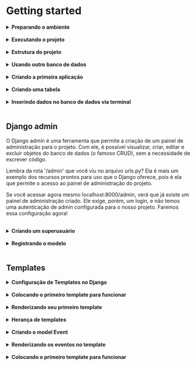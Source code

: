 # Getting started

<details>
<summary><strong> Preparando o ambiente </strong></summary>

Caso a versão do Python seja inferior a 3.10, você precisará atualizar o Python. Para isso, você pode utilizar o Pyenv, basta seguir nosso tutorial do Guia de configuração de ambiente. Isso é necessário porque mais à frente utilizaremos uma biblioteca que não funciona bem com a versão 3.9 ou inferiores do Python.

Para começar, vamos criar um novo diretório para o nosso projeto e entrar nele:

```bash
mkdir ecommerce && cd ecommerce
```

Em seguida, vamos criar um ambiente virtual para o nosso projeto e ativá-lo:

```bash
python3 -m venv .venv
source .venv/bin/activate
```

Agora, vamos instalar o Django:

```bash
pip install django
```

E, finalmente, vamos iniciar um projeto chamado ecommerce, no diretório atual:

```bash
django-admin startproject ecommerce .
```

Simples assim e nosso primeiro projeto foi criado! 🎉
</details>
</br>


<details>
<summary><strong> Executando o projeto </strong></summary>


Para executar o projeto, basta executar o comando:

```bash
python3 manage.py runserver
```

o Django possui algumas migrations internas que ainda não foram aplicadas ao banco de dados. Para aplicá-las, abra um novo terminal, ative o ambiente virtual e execute o comando:

```bash
python3 manage.py migrate
```
</details>
</br>

<details>
<summary><strong> Estrutura do projeto </strong></summary>

Passando rapidamente por cada um dos arquivos dentro do diretório ecommerce, que é o diretório do projeto em si, temos os arquivos:

* manage.py: é o arquivo usado internamente quando executamos comandos do Django - como o runserver que executamos anteriormente.
* __init__.py: arquivo que indica que o diretório é um pacote Python - já utilizamos este arquivo lá na seção 1, lembra? 😉
* asgi.py: arquivo de configuração do ASGI (Asynchronous Server Gateway Interface), que é o protocolo usado pelo Django para comunicação entre servidores web e aplicações web para lidar com solicitações assíncronas e em tempo real.
* settings.py: arquivo de configuração do projeto, que contém todas as configurações do Django para o projeto. É aqui que configuramos, por exemplo, o banco de dados que será usado, o idioma padrão da aplicação, etc. Veremos este arquivo com mais atenção daqui a pouco. 🤓
* urls.py: arquivo de configuração de rotas do projeto. Vamos explorar este arquivo com mais detalhes em breve. 🤩
* wsgi.py: arquivo de configuração do WSGI (Web Server Gateway Interface), que é o protocolo usado pelo Django para comunicação entre servidores web e aplicações web para lidar com solicitações HTTP.
* __pycache__: diretório que contém arquivos gerados automaticamente pelo Python para otimizar o carregamento de módulos.

#### Dois arquivos valem uma atenção especial: settings.py e urls.py. Bora dar uma olhada neles?

#### Arquivo settings.py

Este é o arquivo que reúne as principais configurações do projeto, com várias dessas configurações já definidas com valores-padrão. Vamos entender melhor algumas dessas configs?

* SECRET_KEY é uma chave de segurança que o Django utiliza para criptografar dados sensíveis, como senhas de pessoas usuárias, por exemplo. Ela já vem com um valor por padrão, mas explicitamente dada como insegura e por isso, é recomendável substitui-la por uma chave personalizada forte, especialmente em ambientes de produção.
* DEBUG é um booleano que indica se o modo de depuração (debug) está ativado ou não. Durante o desenvolvimento, ter esse modo ativado é muito útil para ajudar a identificar e corrigir bugs, o valor default (padrão) dessa variável é true justamente por isso. Contudo, ele pode trazer algumas vulnerabilidades à segurança, como, por exemplo, mostrar informações sensíveis do projeto - algo ruim se mostrado para uma pessoa usuária. Por isso, é importante que ele esteja desativado quando o projeto estiver em produção.
* ALLOWED_HOSTS é uma lista de nomes de domínios, subdomínios ou endereços IP que o Django permite que acessem o projeto. Você pode usar o valor '*', caso queira dar acesso a todos, ou definir uma lista com os grupos que terão acesso ao projeto, por exemplo, ['exemplo.com', 'subdomínio.exemplo.com', '192.168.1.1'].
* INSTALLED_APPS é uma lista de apps que serão acoplados no projeto Django. Alguns já vêm instalados por padrão, mas os apps criados por você para o projeto podem compor essa variável também. Veremos como fazer isso em breve! 🤩
* MIDDLEWARE é uma lista de middlewares que o Django utiliza para fazer algumas coisas como, por exemplo, o middleware de autenticação de pessoa usuária. Sua lógica é similar a dos Middlewares do Express, mas entraremos em detalhes sobre eles apenas na próxima seção.
* TEMPLATES é uma lista de diretórios em que o Django irá procurar por templates HTML.
DATABASES é a configuração de banco de dados do projeto. Como o Django já vem com o SQLite instalado por padrão, ele já vem com a configuração do SQLite, mas podemos trocar por outros.
* LANGUAGE_CODE é a configuração de idioma padrão do projeto. Por padrão, ele vem com o inglês, mas podemos alterar para qualquer outro.

De olho na dica 👀: você pode alterar a linguagem padrão do projeto Django para português apenas, alterando a variável language_code para pt-br. Experimente fazer isso e atualizar a página para ver a tela inicial está traduzida! 🤩

#### Arquivo urls.py

Já acessamos a rota raiz do projeto quando rodamos o servidor e acessamos a URL localhost:8000. Apesar de não termos definido nenhuma rota até aquele momento, a URL raiz já traz por padrão um retorno visual: uma página com o foguetinho informando que deu tudo certo com a instalação.

Como dito anteriormente, este arquivo reúne as rotas do projeto, com alguns valores já definidos por padrão. Vamos entender melhor como uma rota é definida?

A primeira coisa que temos é a função path, que define uma rota. Como parâmetro ela recebe a URL que será acessada e a função que será executada quando a URL for acessada.

Uma surpresa é que já temos uma rota definida no arquivo, a admin/, que é a interface administrativa que o Django fornece para o projeto. Vamos explorar ela com mais detalhes em breve. 😎
</details>
</br>

<details>
<summary><strong> Usando outro banco de dados </strong></summary>

Você pode iniciar apagando o arquivo db.sqlite3 do seu projeto, pois ele não será mais utilizado. Faremos as alterações no projeto para que ele use como banco de dados nosso conhecido MySQL, via Docker.

Para isso, o primeiro passo é alterar a variável DATABASE, no arquivo settings.py, para que ela tenha as configurações de acesso ao banco necessárias. De acordo com a documentação, a variável deve ficar assim:

```bash
DATABASES = {
    'default': {
        'ENGINE': 'django.db.backends.mysql',
        'NAME': 'ecommerce_database',
        'USER': 'root',
        'PASSWORD': 'password',
        'HOST': '127.0.0.1',
        'PORT': '3306',
      }
}
```

Em seguida, criaremos um arquivo que conterá o script SQL que criará o banco de dados ecommerce_database. Ele ficará dentro do diretório ./database:

```bash
mkdir database && cd database
touch 01_create_database.sql
```

Por ora, o banco de dados não terá nenhuma tabela, portanto, o script de criação do banco de dados ecommerce_database deve ficar assim:

```bash
CREATE DATABASE IF NOT EXISTS ecommerce_database;

USE ecommerce_database;
```

Com isso feito, é hora de criar um arquivo Dockerfile na raiz do projeto (no mesmo nível do arquivo manage.py), com o seguinte conteúdo:

```bash
FROM mysql:8.0.32

ENV MYSQL_ROOT_PASSWORD password

# Copia o script SQL que acabamos de criar para um determinado diretório no container
COPY ./database/01_create_database.sql /docker-entrypoint-initdb.d/data.sql01
```

Para buildar a imagem, basta rodar o comando dentro da pasta do projeto que contém o arquivo Dockerfile.

```bash
docker build -t ecommerce-db .
```
Para executar o container e o script de criação do banco copiado no Dockerfile, é preciso passar algumas as variáveis de acesso definidas na variável DATABASES, do arquivo settings.py, para o container. Para isso, vamos usar o comando:

```bash
docker run -d -p 3306:3306 --name=ecommerce-mysql-container -e MYSQL_ROOT_PASSWORD=password -e MYSQL_DATABASE=ecommerce_database ecommerce-db
```

Neste momento, você já pode acessar o banco de dados pelo Workbench e verificar se ele foi criado corretamente.

Mas ainda não acabou! Lembra das migrations iniciais que geraram o famigerado aviso em vermelho no início do projeto? Elas ainda não foram executadas neste banco de dados. Para isso, é preciso executar o comando migrate do Django, mas antes instalar o mysqlclient:

```bash
pip install mysqlclient && python3 manage.py migrate
```

Caso ocorra algum erro no comando anterior, pode ser porque um pacote adicional chamado pkg-config não esteja instalado. Nesse caso, tente seguir todos os passos sugeridos pela documentação oficial do mysqlclient para a instalação do pacote. Para facilitar, o seguinte comando funciona para a maioria dos sistemas Linux:

```bash
sudo apt-get install python3-dev default-libmysqlclient-dev build-essential pkg-config
```
</details>
</br>

<details>
<summary><strong> Criando a primeira aplicação </strong></summary>

Já criamos nosso projeto, agora chegou a hora de criar nossa primeira aplicação!

Vamos começar voltando no arquivo settings.py e adicionando o app que iremos criar à lista preexistente:

```bash
# ecommerce/ecommerce/settings.py

INSTALLED_APPS = [
    "django.contrib.admin",
    "django.contrib.auth",
    "django.contrib.contenttypes",
    "django.contrib.sessions",
    "django.contrib.messages",
    "django.contrib.staticfiles",
+    "products",
]
```

Com isso feito, é hora de efetivamente criar o app. O comando é similar ao utilizado para criar o projeto, mas agora vamos utilizar startapp em vez de startproject:

```bash
django-admin startapp products
```

</details>
</br>

<details>
<summary><strong> Criando uma tabela </strong></summary>

precisamos criar uma migration e executá-la:

```bash
python3 manage.py makemigrations
python3 manage.py migrate
```

Lembre-se de executar os comandos acima dentro do diretório em que se encontra o arquivo manage.py.

O primeiro comando (makemigrations) cria um arquivo de migration - resumidamente, são as instruções para a criação da tabela no banco de dados. Ele já olha para o seu model e cria a migration pra você! Já o segundo comando (migrate) executa as migrações, ou seja, usa as instruções do arquivo de migration e cria a tabela no banco de dados.

</details>
</br>

<details>
<summary><strong> Inserindo dados no banco de dados via terminal </strong></summary>

O comando para acessar o terminal é:

```bash
python3 manage.py shell
```

Uma vez dentro do terminal, podemos importar o modelo que criamos:

```bash
from products.models import Product
```

A partir disso, podemos criar um novo objeto e salvá-lo no banco de dados:

```bash
moka = Product(name="Moka - 6 xícaras", price=199.99, amount=10, description="Cafeteira italiana, serve 6 xícaras, não elétrica")
moka.save()
```

</details>
</br>

## Django admin

O Django admin é uma ferramenta que permite a criação de um painel de administração para o projeto. Com ele, é possível visualizar, criar, editar e excluir objetos do banco de dados (o famoso CRUD), sem a necessidade de escrever código.

Lembra da rota '/admin' que você viu no arquivo urls.py? Ela é mais um exemplo dos recursos prontos para uso que o Django oferece, pois é ela que permite o acesso ao painel de administração do projeto.

Se você acessar agora mesmo localhost:8000/admin, verá que já existe um painel de administração criado. Ele exige, porém, um login, e não temos uma autenticação de admin configurada para o nosso projeto. Faremos essa configuração agora!

</details>
</br>

<details>
<summary><strong> Criando um superusuário </strong></summary>

A primeira coisa que devemos fazer é criar um superusuário para o projeto. Esse perfil terá permissões administrativas,ou seja, poderá acessar o painel de administração e realizar qualquer operação.

Para criar um superusuário, na raiz do projeto, execute o comando:

```bash
python3 manage.py createsuperuser
```

Será preciso informar um nome de usuário, e-mail e senha. Preencha os dados e, em seguida, acesse localhost:8000/admin e faça login com os dados de superusuário que você criou.

</details>
</br>

<details>
<summary><strong> Registrando o modelo </strong></summary>

Para que o Django admin funcione, é preciso registrar os modelos criados no arquivo admin.py, dentro da pasta do app. Fazer isso é bem simples: abra o arquivo ecommerce/products/admin.py e adicione o código:

```bash
from django.contrib import admin
from products.models import Product
from products.models import Customer # Modelo criado no exercício de fixação


admin.site.register(Product)
admin.site.register(Customer)
```

Já que estamos alterando este arquivo, que tal mudarmos também o cabeçalho do painel? Para isso, basta adicionar a linha no arquivo ecommerce/products/admin.py:

```bash
from django.contrib import admin
from products.models import Product


+ admin.site.site_header = "Trybe Products E-commerce"
admin.site.register(Product)
admin.site.register(Customer)
```

</details>
</br>

## Templates

<details>
<summary><strong> Configuração de Templates no Django </strong></summary>

Toda vez que um projeto Django é iniciado, um arquivo settings.py é criado dentro da pasta do projeto, e é dentro deste arquivo que é feita a configuração para indicar o mecanismo de template que será utilizado: Jinja2 ou o DTL.

Como o DTL é o mecanismo de template padrão do Django, não é necessário fazer nenhuma modificação para conseguir usá-lo. Contudo, caso no futuro você queira estudar o uso do Jinja2 como mecanismo de template, basta fazer a seguinte modificação no settings.py:

```bash
    ...
TEMPLATES = [
    {
-       'BACKEND': 'django.template.backends.django.DjangoTemplates',
+       'BACKEND': 'django.template.backends.jinja2.Jinja2',
        'DIRS': [],
        'APP_DIRS': True,
        'OPTIONS': {
            'context_processors': [
                'django.template.context_processors.debug',
                'django.template.context_processors.request',
                'django.contrib.auth.context_processors.auth',
                'django.contrib.messages.context_processors.messages',
            ],
        },
    },
]
    ...
```

</details>
</br>

<details>
<summary><strong> Colocando o primeiro template para funcionar </strong></summary>

### Setup inicial

Para começar, crie o ambiente virtual que será utilizado e faça a instalação dos pacotes que serão utilizados:

```bash
python3 -m venv .venv && source .venv/bin/activate
pip install django
pip install Pillow # biblioteca para trabalhar com imagens
pip install mysqlclient # biblioteca para se comunicar com o MySQL
```

Em seguida, crie o projeto Django e a aplicação:

```bash
django-admin startproject event_manager .
django-admin startapp events
```

Faça a instalação da aplicação dentro do projeto no arquivo settings.py:

```bash
# event_manager/settings.py
...

INSTALLED_APPS = [
    'django.contrib.admin',
    'django.contrib.auth',
    'django.contrib.contenttypes',
    'django.contrib.sessions',
    'django.contrib.messages',
    'django.contrib.staticfiles',
+   'events',
]

...
```

Faça também a mudança para usar o MySQL como banco de dados:

```bash
# event_manager/settings.py
...

DATABASES = {
    'default': {
-       'ENGINE': 'django.db.backends.sqlite3',
+       'ENGINE': 'django.db.backends.mysql',
-       'NAME': BASE_DIR / 'db.sqlite3',
+       'NAME': 'event_manager_database',
+       'USER': 'root',
+       'PASSWORD': 'password',
+       'HOST': '127.0.0.1',
+       'PORT': '3306',
    }
}

...
```

Crie o arquivo para o script SQL dentro do diretório ./database:

```bash
mkdir database && cd database
touch 01_create_database.sql
```

Adicione o conteúdo do script para criação do banco de dados event_manager_database:

```bash
CREATE DATABASE IF NOT EXISTS event_manager_database;

USE event_manager_database;
```

Crie o Dockerfile na raiz do projeto:

```bash
FROM mysql:8.0.32

ENV MYSQL_ROOT_PASSWORD password
COPY ./database/01_create_database.sql /docker-entrypoint-initdb.d/data.sql01
```

Faça o build da imagem, basta rodar o comando dentro da pasta do projeto que contém o arquivo Dockerfile.

```bash
docker build -t event-manager-db .
```

Execute o container e o script de criação do banco copiado no Dockerfile:

```bash
Execute o container e o script de criação do banco copiado no Dockerfile:
```

Acesse o banco de dados pelo Workbench e verifique se ele foi criado corretamente.

Execute o comando migrate do Django:

```bash
python3 manage.py migrate
```

</details>
</br>

<details>
<summary><strong> Renderizando seu primeiro template </strong></summary>

Antes de começarmos, saiba que a configuração padrão do Django permite que você crie seus templates dentro de cada uma das aplicações do seu projeto, e assim faremos.

É possível alterar essa configuração para indicar diretórios específicos onde o Django deve procurar por templates. Por exemplo: na configuração abaixo, o Django irá buscar por templates dentro do diretório _templates_, que está na raiz do projeto e não mais dentro de cada uma das aplicações do projeto. Lembre-se que você não precisa fazer a alteração abaixo.

```bash
# event_manager/settings.py
+ import os

TEMPLATES = [
    {
        'BACKEND': 'django.template.backends.django.DjangoTemplates',
-       'DIRS': [],
+       'DIRS': [os.path.join(BASE_DIR,'templates')],
        'APP_DIRS': True,
        'OPTIONS': {
            'context_processors': [
                'django.template.context_processors.debug',
                'django.template.context_processors.request',
                'django.contrib.auth.context_processors.auth',
                'django.contrib.messages.context_processors.messages',
            ],
        },
    },
]
```

Agora sim, crie um novo diretório com nome templates dentro da aplicação events e, em seguida, crie o arquivo home.html dentro do novo diretório e inicie um arquivo HTML:

```bash
<!--events/templates/home.html-->
<!DOCTYPE html>
<html lang="pt-BR">
<head>
    <meta charset="UTF-8">
    <meta name="viewport" content="width=device-width, initial-scale=1.0">
    <title>Primeiro Template</title>
</head>
<body>
    <h1> Meu primeiro template usando Django! </h1>
</body>
</html>
```

O próximo passo é implementar a view que irá fazer a renderização do template criado. Acesse o arquivo views.py dentro do app events e escreva a função que fará essa tarefa:

```bash
# events/views.py
from django.shortcuts import render


def index(request):
    return render(request, 'home.html')
```

Prontinho! A função acima usa o método render do Django para renderizar o template passado como segundo parâmetro home.html. O primeiro parâmetro, request, representa a requisição feita pela pessoa que usa a aplicação.

Mas agora você pode estar se perguntando: Como faço para invocar a função que foi implementada? 🤔

A resposta é: através das rotas da nossa aplicação. A função criada será vinculada a uma das rotas da aplicação e, em seguida, serão incluídas nas rotas da aplicação no projeto.

Crie o arquivo urls.py dentro da aplicação events e nele escreva o código abaixo:

```bash
# events/urls.py
from django.urls import path
from events.views import index


urlpatterns = [
    path("", index, name="home-page")
#   path("/rota-comentada", função-que-será-executada, name="nome-que-identifica-a-rota")
]
```

No código acima, uma lista de rotas (urlpatterns) foi definida e cada uma das rotas é definida através da função path, que recebe três parâmetros: o primeiro é o caminho para a rota em si ("" indica a raiz da aplicação https://localhost:8000/), o segundo é a função que será executada quando a rota for acessada e o terceiro é o nome que identifica essa rota.

Agora, será necessário incluir as rotas da aplicação no projeto principal. Para isso, acesse o arquivo urls.py do projeto e faça a seguinte alteração:

```bash
# event_manager/urls.py
  from django.contrib import admin
  from django.urls import path, include


  urlpatterns = [
    path('admin/', admin.site.urls),
    path('', include('events.urls'))
  ]
```

Com essas alterações você acabou de incluir as rotas da aplicação events no projeto event_manager, e fez isso usando o método include nativo do Django.

Acabou! 🎉🎉🎉 Execute o servidor e acesse a rota http://localhost:8000/ para ver o template criado sendo renderizado.

Relembrando 🧠: Para executar o servidor faça: python3 manage.py runserver no mesmo diretório em que se encontra o arquivo manage.py.
</details>
</br>

<details>
<summary><strong> Herança de templates</strong></summary>


O Django permite que não se crie toda a estrutura de HTML para cada um dos templates. A DTL (Django Template Language) permite que se crie um template base que contém a estrutura essencial do HTML e lacunas intencionais - com cada template filho preenchendo as lacunas com o próprio conteúdo. Esse mecanismo é chamado de Herança de templates. Como exemplo, relembre o template home.html que criamos:

```bash
<!-- events/templates/home.html -->
<!DOCTYPE html>
<html lang="pt-BR">
<head>
    <meta charset="UTF-8">
    <meta name="viewport" content="width=device-width, initial-scale=1.0">
    <title>Primeiro Template</title>
</head>
<body>
    <h1> Meu primeiro template usando Django! </h1>
</body>
</html>
```

Para ver a herança acontecendo na prática, copie todo o conteúdo desse arquivo e cole dentro de um novo arquivo HTML chamado base.html dentro do diretório events/templates.

Substitua, em seguida, o conteúdo da tag title (Primeiro Template) por {% block title %} {% endblock %}, além disso, também substitua a linha da tag h1 por {% block content %} {% endblock %}. Ao final dessas alterações o arquivo base.html fica assim:

```bash
<!-- events/templates/base.html -->
<!DOCTYPE html>
<html lang="pt-BR">
<head>
    <meta charset="UTF-8">
    <meta name="viewport" content="width=device-width, initial-scale=1.0">
    <title>{% block title %} {% endblock %}</title>
</head>
<body>
    {% block content %} {% endblock %}
</body>
</html>
```

A sintaxe {% %} indica que está sendo usada uma Tag de template do DTL. Ela é a lacuna que mencionamos mais cedo - um template filho irá preenchê-la. Nesse caso, usamos a tag block. Existem muitas Tags de template já implementadas no DTL. Você pode conferir todas as tags nativas do DTL na documentação oficial.

Ao fazer essas alterações, foram criados blocos vazios que poderão ser preenchidos por aqueles templates que herdarem o arquivo base.html. Acima, criamos dois blocos - um chamado title e outro chamado content - para escrever o título da página que será exibida e para colocar todo o conteúdo HTML que se quer exibir, respectivamente.

Para usar a herança de template, faça o seguinte:

Vá no template filho e inclua no seu cabeçalho a seguinte sintaxe: {% extends 'base.html' %}, onde se usa a palavra reservada extends seguida de qual template se quer herdar.
Modifique o template filho, por exemplo o home.html, criando os blocos com os mesmos nomes daqueles criados no template herdado de acordo com a sintaxe abaixo.
Anota aí 📝: para que a herança aconteça é obrigatório que o {% extends 'nome-do-template.html' %} seja a primeira tag de template que aparece no arquivo.

```bash
<!-- events/templates/home.html -->
{% extends 'base.html' %}

{% block title %}
  Primeiro Template
{% endblock %}

{% block content %}
  <h1> Meu primeiro template usando Django! </h1>
{% endblock %}
```

Note que, ao invés de toda a estrutura base do HTML, você inclui as tags do template base e as preenche com o HTML que quiser. Ao rodar sua aplicação, verá que tudo continua funcionando, ou seja, a herança foi feita com sucesso! 👏

</details>
</br>

<details>
<summary><strong> Criando o model Event </strong></summary>

Antes de exibir a lista de eventos no template, é importante definir o modelo que será usado para representá-los. Eis ele abaixo:

```bash
# events/models.py
from django.db import models


class Event(models.Model):
    TYPE_CHOICES = (
        ('C', 'Conference'),
        ('S', 'Seminar'),
        ('W', 'Workshop'),
        ('O', 'Other'),
    )

    title = models.CharField(max_length=200)
    description = models.TextField()
    date = models.DateTimeField()
    location = models.CharField(max_length=200)
    event_type = models.CharField(max_length=50, choices=TYPE_CHOICES)
    is_remote = models.BooleanField(default=False)
    image = models.ImageField(upload_to='events/img', blank=True)

    def __str__(self): # O método __str__ é sobrescrito para indicar como será a visualização do objeto
        return f'{self.title} - {self.date} - {self.location}' # Título do evento - Data - Local
```

A tabela event ao ser criada no banco terá 8 colunas, sendo elas:

id: inteiro e chave primária única pro evento (que não precisa ser explicitamente declarado no modelo);
title: texto com no máximo 200 caracteres;
description: texto sem limitação de caracteres;
date: data e hora do evento;
location: texto com no máximo 200 caracteres;
event_type: texto com no máximo 50 caracteres e que só pode assumir os valores C, S, W ou O (ao usar o parâmetro choices, o Django faz a validação se o valor inserido é um dos valores permitidos);
is_remote: booleano (True ou False) que indica se o evento é remoto ou não;
image: imagem que será salva na pasta {CAMINHO-DE-MÍDIA}/events/img (o caminho de mídia pode ser definido no arquivo settings.py)

Relembrando 🧠: quando há um campo imagem é preciso fazer a instalação do módulo Pillow. Para isso, basta executar o comando pip install Pillow no terminal. Relembrando 🧠: depois de definir o modelo que será usado, crie as migrations e logo depois migre-as para o banco. Para isso, execute python3 manage.py makemigrations e python3 manage.py migrate no terminal.

</details>
</br>

<details>
<summary><strong> Renderizando os eventos no template </strong></summary>

Toda função que renderiza um template usando o método render, do Django, é capaz também de fornecer um contexto para esse template. O termo contexto aqui se refere a um dicionário (dict), que pode ser construído dentro da função e passado para o template como terceiro parâmetro do método render.

Todas as chaves do contexto podem ser acessadas diretamente pelo template através da sintaxe {{ chave }}. Assim, o template fará a renderização do valor que estava associado à chave. Modifique a função index do arquivo events/views.py para que ela fique assim:

```bash
# events/views.py
from django.shortcuts import render


def index(request):
    context = {"company": "Trybe"}
    return render(request, 'home.html', context)
```

Modifique também seu template home.html para renderizar o valor da chave company do contexto:

```bash
<!-- events/templates/home.html -->
 {% extends 'base.html' %}

 {% block title %}
   Primeiro Template
 {% endblock %}

 {% block content %}
     <h1> Meu primeiro template usando Django! </h1>
     <h2> {{ company }} </h2>
 {% endblock %}
```

</details>
</br>

<details>
<summary><strong> Colocando o primeiro template para funcionar </strong></summary>


</details>
</br>